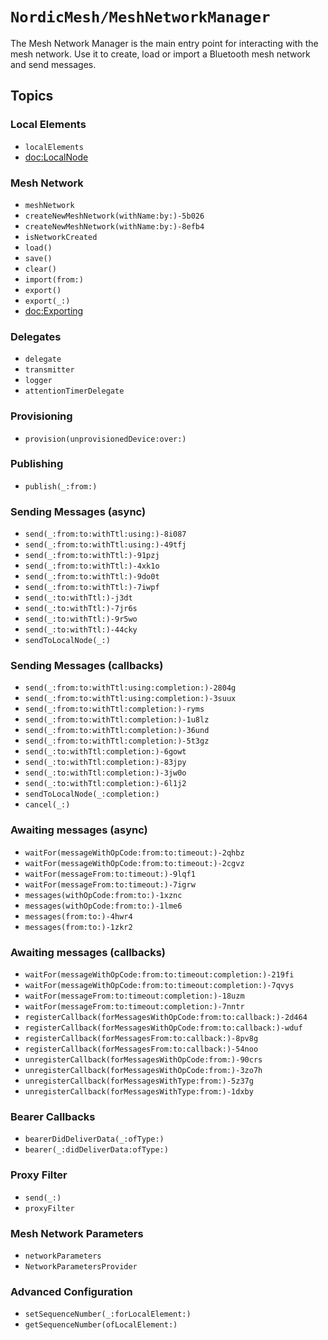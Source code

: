 # ``NordicMesh/MeshNetworkManager``

The Mesh Network Manager is the main entry point for interacting with the mesh network.
Use it to create, load or import a Bluetooth mesh network and send messages. 

## Topics

### Local Elements

- ``localElements``
- <doc:LocalNode>

### Mesh Network

- ``meshNetwork``
- ``createNewMeshNetwork(withName:by:)-5b026``
- ``createNewMeshNetwork(withName:by:)-8efb4``
- ``isNetworkCreated``
- ``load()``
- ``save()``
- ``clear()``
- ``import(from:)``
- ``export()``
- ``export(_:)``
- <doc:Exporting>

### Delegates

- ``delegate``
- ``transmitter``
- ``logger``
- ``attentionTimerDelegate``

### Provisioning

- ``provision(unprovisionedDevice:over:)``

### Publishing

- ``publish(_:from:)``

### Sending Messages (async)

- ``send(_:from:to:withTtl:using:)-8i087``
- ``send(_:from:to:withTtl:using:)-49tfj``
- ``send(_:from:to:withTtl:)-91pzj``
- ``send(_:from:to:withTtl:)-4xk1o``
- ``send(_:from:to:withTtl:)-9do0t``
- ``send(_:from:to:withTtl:)-7iwpf``
- ``send(_:to:withTtl:)-j3dt``
- ``send(_:to:withTtl:)-7jr6s``
- ``send(_:to:withTtl:)-9r5wo``
- ``send(_:to:withTtl:)-44cky``
- ``sendToLocalNode(_:)``

### Sending Messages (callbacks)

- ``send(_:from:to:withTtl:using:completion:)-2804g``
- ``send(_:from:to:withTtl:using:completion:)-3suux``
- ``send(_:from:to:withTtl:completion:)-ryms``
- ``send(_:from:to:withTtl:completion:)-1u8lz``
- ``send(_:from:to:withTtl:completion:)-36und``
- ``send(_:from:to:withTtl:completion:)-5t3gz``
- ``send(_:to:withTtl:completion:)-6gowt``
- ``send(_:to:withTtl:completion:)-83jpy``
- ``send(_:to:withTtl:completion:)-3jw0o``
- ``send(_:to:withTtl:completion:)-6l1j2``
- ``sendToLocalNode(_:completion:)``
- ``cancel(_:)``

### Awaiting messages (async)

- ``waitFor(messageWithOpCode:from:to:timeout:)-2qhbz``
- ``waitFor(messageWithOpCode:from:to:timeout:)-2cgvz``
- ``waitFor(messageFrom:to:timeout:)-9lqf1``
- ``waitFor(messageFrom:to:timeout:)-7igrw``
- ``messages(withOpCode:from:to:)-1xznc``
- ``messages(withOpCode:from:to:)-1lme6``
- ``messages(from:to:)-4hwr4``
- ``messages(from:to:)-1zkr2``

### Awaiting messages (callbacks)

- ``waitFor(messageWithOpCode:from:to:timeout:completion:)-219fi``
- ``waitFor(messageWithOpCode:from:to:timeout:completion:)-7qvys``
- ``waitFor(messageFrom:to:timeout:completion:)-18uzm``
- ``waitFor(messageFrom:to:timeout:completion:)-7nntr``
- ``registerCallback(forMessagesWithOpCode:from:to:callback:)-2d464``
- ``registerCallback(forMessagesWithOpCode:from:to:callback:)-wduf``
- ``registerCallback(forMessagesFrom:to:callback:)-8pv8g``
- ``registerCallback(forMessagesFrom:to:callback:)-54noo``
- ``unregisterCallback(forMessagesWithOpCode:from:)-90crs``
- ``unregisterCallback(forMessagesWithOpCode:from:)-3zo7h``
- ``unregisterCallback(forMessagesWithType:from:)-5z37g``
- ``unregisterCallback(forMessagesWithType:from:)-1dxby``

### Bearer Callbacks

- ``bearerDidDeliverData(_:ofType:)``
- ``bearer(_:didDeliverData:ofType:)``

### Proxy Filter

- ``send(_:)``
- ``proxyFilter``

### Mesh Network Parameters

- ``networkParameters``
- ``NetworkParametersProvider``

### Advanced Configuration

- ``setSequenceNumber(_:forLocalElement:)``
- ``getSequenceNumber(ofLocalElement:)``
